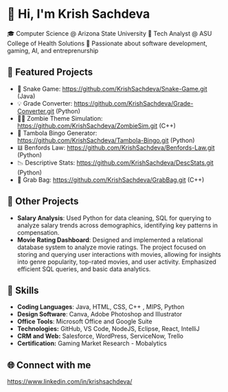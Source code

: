 # 👋 Hi, I'm Krish Sachdeva

🎓 Computer Science @ Arizona State University
💼 Tech Analyst @ ASU College of Health Solutions
🧠 Passionate about software development, gaming, AI, and entreprenurship

## 📂 Featured Projects
- 🐍  Snake Game: https://github.com/KrishSachdeva/Snake-Game.git (Java)
- 💡 Grade Converter: https://github.com/KrishSachdeva/Grade-Converter.git (Python)
- 🧟‍♂️ Zombie Theme Simulation: https://github.com/KrishSachdeva/ZombieSim.git (C++)
- 🎲 Tambola Bingo Generator: https://github.com/KrishSachdeva/Tambola-Bingo.git (Python)
- 𝌭 Benfords Law: https://github.com/KrishSachdeva/Benfords-Law.git (Python)
- 📉 Descriptive Stats: https://github.com/KrishSachdeva/DescStats.git (Python)
- 🎒 Grab Bag: https://github.com/KrishSachdeva/GrabBag.git (C++)


## 📂 Other Projects

- **Salary Analysis**:
Used Python for data cleaning, SQL for querying to analyze salary trends across demographics, identifying key patterns in compensation.
- **Movie Rating Dashboard**:
Designed and implemented a relational database system to analyze movie ratings. The project focused on storing and querying user interactions with movies, allowing for insights into genre popularity, top-rated movies, and user activity. Emphasized efficient SQL queries, and basic data analytics.

## 📂 Skills
- **Coding Languages**: Java, HTML, CSS, C++ , MIPS, Python
- **Design Software**: Canva, Adobe Photoshop and Illustrator
- **Office Tools**: Microsoft Office and Google Suite
- **Technologies:** GitHub, VS Code, NodeJS, Eclipse, React, IntelliJ
- **CRM and Web:** Salesforce, WordPress, ServiceNow, Trello
- **Certification:** Gaming Market Research - Mobalytics 


## 🌐 Connect with me
https://www.linkedin.com/in/krishsachdeva/

